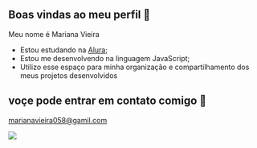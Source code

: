 ## Boas vindas ao meu perfil 💙

Meu nome é Mariana Vieira
- Estou estudando na [Alura](https://www.alura.com.br);
- Estou me desenvolvendo na linguagem JavaScript;
- Utilizo esse espaço para minha organização e compartilhamento dos meus projetos desenvolvidos

## voçe pode entrar em contato comigo 📧

marianavieira058@gamil.com

![](https://media.tenor.com/th9Sk88EyPQAAAAM/vittar.gif)
